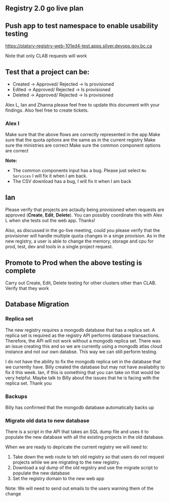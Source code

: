 ## Registry 2.0 go live plan

## Push app to test namespace to enable usability testing

https://platsrv-registry-web-101ed4-test.apps.silver.devops.gov.bc.ca

Note that only CLAB requests will work

## Test that a project can be:
-   Created -> Approved/ Rejected -> Is provisioned
-   Edited -> Approved/ Rejected -> Is provisioned 
-   Deleted -> Approved/ Rejected -> Is provisioned

Alex L, Ian and Zhanna please feel free to update this document with your findings. Also feel free to create tickets.

### Alex l
Make sure that the above flows are correctly represented in the app 
Make sure that the quota options are the same as in the current registry
Make sure the ministries are correct
Make sure the common component options are correct

**Note:** 
- The common components input has a bug. Please just select `No Services` I will fix it when I am back.
- The CSV download has a bug, I will fix it when I am back

## Ian
Please verify that projects are actaully being provisioned when requests are approved (**Create**, **Edit**, **Delete**). 
You can possibly coordinate this with Alex L when she tests out the web app. Thanks!

Also, as discussed in the go-live meeting, could you please verify that the provisioner will handle multiple quota changes in a singe provision. As in the
new registry, a user is able to change the memory, storage and cpu for prod, test, dev and tools in a single project request.

## Promote to Prod when the above testing is complete

Carry out Create, Edit, Delete testing for other clusters other than CLAB. Verify that they work 

## Database Migration

### Replica set

The new registry requires a mongodb database that has a replica set. A replica set is required as the registry API performs database transactions. Therefore, the
API will not work without a mongodb replica set. There was an issue creating this and so we are currently using a mongodb atlas cloud instance and not our own databse.
This way we can still perform testing.

I do not have the ability to fix the mongodb replica set in the database that we currently have. Billy created the database but may not have availabilty to fix it this week.
Ian, if this is something that you can take on that would be very helpful. Maybe talk to Billy about the issues that he is facing with the replica set. Thank you

### Backups

Billy has confirmed that the mongodb database automatically backs up 


### Migrate old data to new database

There is a script in the API that takes an SQL dump file and uses it to populate the new database with all the existing projects in the old database.

When we are ready to depricate the current registry we will need to:

1) Take down the web route to teh old registry so that users do not request projects while we are migrating to the new registry.
2) Download a sql dump of the old registry and use the migrate script to populate the new database
3) Set the registry domain to the new web app

Note: We will need to send out emails to the users warning them of the change
